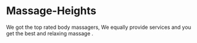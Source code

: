 # Massage-Heights
We got the top rated body massagers, We equally provide services and you get the best and relaxing massage .
